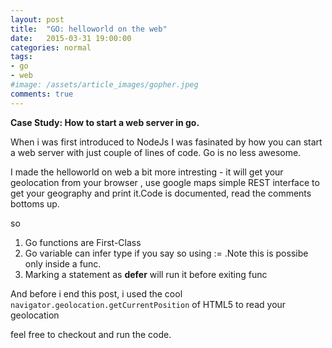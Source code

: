 ```yaml
---
layout: post
title:  "GO: helloworld on the web"
date:   2015-03-31 19:00:00
categories: normal
tags:
- go
- web
#image: /assets/article_images/gopher.jpeg
comments: true
---
```


**Case Study: How to start a web server in go.**

When i was first introduced to NodeJs I was fasinated by how you can start a web server with just couple of lines of code. Go is no less awesome.

I made the helloworld on web a bit more intresting - it will get your geolocation from your browser , use google maps simple REST interface to get your geography and print it.Code is documented, read the comments bottoms up.

<script src="https://gist.github.com/ganeshramr/4de4f7927633c4fd0682.js"></script>

so

1. Go functions are First-Class
2. Go variable can infer type if you say so using := .Note this is possibe only inside a func.
3. Marking a statement as **defer** will run it before exiting func

And before i end this post, i used the cool ```navigator.geolocation.getCurrentPosition``` of HTML5 to read your 
geolocation

<script src="https://gist.github.com/ganeshramr/56c07a5e3b7ffea54eda.js"></script>

feel free to checkout and run the code.